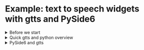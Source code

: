 
# Example: text to speech widgets with gtts and PySide6

<details><summary>Before we start</summary>

First we need to install to python libraries: PySide6 and gtts.
```
git clone
cd into example
python -m venv ttsv
ttsv\Scripts\activate
pip install PySide6
pip install gtts
python run.py
```

</details>

<details><summary>Quick gtts and python overview</summary>

Basic usage of gtts-cli
```
#convert txt file to audio
gtts-cli "Hello world" --output hello-world.mp3
#convert txt file to slower audio
gtts-cli "Slow speech" --slow --output hello-world.mp3
gtts-cli -f text.txt --output text-as-speech.mp3
#convert txt file to audio with other supported language
gtts-cli -f text.txt -l fr --output french-speech.mp3 
#convert to other supported language
gtts-cli "Bonjour mounde" -l fr --output french.mp3
#list supported languages
gtts-cli --all
#help
gtts-cli --help
```
String to speech 
```python
from gtts import gTTS
mytext = "Bonjour monde"
language = "fr"
myobj = gTTS(text=mytext, lang=language, slow=False)
myobj.save("french.mp3")

```
Text file to speech mp3
```python
from gtts import gTTS
with open("textfile.txt", "r") as f:
    mytext = f.read()
language = "vi"
myobj = gTTS(text=mytext, lang=language, slow=False)
myobj.save("vietnamese.mp3")

```
</details>
<details><summary>PySide6 and gtts</summary>
Lets start by importing the necessary objects and creating a class for our widget.

```python
import gtts
import gtts.lang
from PySide6.QtTextToSpeech import QTextToSpeech
from PySide6.QtWidgets import (QApplication,QStyleFactory, QWidget,QFileDialog, QHBoxLayout,QVBoxLayout, 
								QTextEdit, QPushButton, QComboBox,QCheckBox)
from PySide6.QtGui import QIcon
import time
import subprocess

class TextToSpeechWidget(QWidget):
	def __init__(self, *args, **kargs) -> None:
		super().__init__(*args, **kargs)
        self.init_objects()
		self.init_ui()
		self.init_signals()

```
Next we will create a method to init the ui.

```python
    def init_ui(self):
        self.setWindowTitle("Welcome to TextToSpeech")
        self.setWindowIcon(QIcon("logo.png"))
		self.setGeometry(0,0, 600,400)
		controls_layout = QHBoxLayout()
		controls_layout.setSpacing(2)
        #select language 
		self.lang_box = QComboBox()
		self.lang_box.addItems(self.reverse_lang_dict.keys())
        #save text
		self.save_text_btn =QPushButton("save text")
        #save speech
		self.save_speech_btn = QPushButton("save audio")
        #set slow speech
		self.slow = QCheckBox("slow")
		controls_layout.addWidget(self.lang_box, 3)
		controls_layout.addWidget(self.slow,1//4)
		controls_layout.addWidget(self.save_text_btn, 1)
		controls_layout.addWidget(self.save_speech_btn, 1)
		main_layout = QVBoxLayout()
        #text container
		self.text_edit = QTextEdit()
		main_layout.addLayout(controls_layout,1)
		main_layout.addWidget(self.text_edit, 10)
		self.setLayout(main_layout)

```
Now can create a text object or a language dictionary
```python
    def init_objects(self):
        #this number is the maximum characters that will be processed from text edit widget
		self.text_max_len = 5000
        #languages dictionary for combo box and gtts
		self.lang_dict = gtts.lang.tts_langs()
		self.reverse_lang_dict = {}
		for key in self.lang_dict.keys():
			self.reverse_lang_dict[self.lang_dict[key]] = key
        #file handler
		self.file_dialog = QFileDialog()
```
We have created qt object that has signals and this will help us react to user input.
```python
    def init_signals(self):
        #save speech clicked
		self.save_speech_btn.clicked.connect(self.save_speech_btn_clicked)
        #save text clicked
		self.save_text_btn.clicked.connect(self.save_txt_btn_clicked)
```
The signlas are linked to methods that get executed when buttons are clicked.
```python
    def save_speech_btn_clicked(self):
        #get the text in the text container
		text = self.text_edit.toPlainText()
		if text:
            #disable widget
			self.setDisabled(True)
			self.setWindowTitle("Working on it....")
            #test if user want a slow speech
			if self.slow.checkState().value == 2:
				slow = True
			else:
				slow = False
            #find out which language to use 
			lang = self.reverse_lang_dict[self.lang_box.currentText()]
            #prepare saving path
			file_name, _ = self.file_dialog.getSaveFileName(None,"Save speech as audio",
            "output.mp3","MP3 (*.mp3);;WAV (*.wav);;")
			if file_name:
                #time to creation time
				t1_start = time.perf_counter()
                #create audio file with gtts-cli
				if slow:
					subprocess.run(["gtts-cli", text[:self.text_max_len],"--slow", "--output", file_name, "lang", lang])
				else:
					subprocess.run(["gtts-cli", text[:self.text_max_len],"--output", file_name, "-l", lang])
                #end time
				t1_stop = time.perf_counter()
				print("exection time:",t1_stop - t1_start, "seconds")
            #enable widget
			self.setEnabled(True)	
		else:
			self.setWindowTitle("Can't convert nothing....")
	
	def save_txt_btn_clicked(self):
        #disable widget
		self.setDisabled(True)
        #prepare text and cut up to the maximum length
		text = self.text_edit.toPlainText()[:self.text_max_len]
        #prepare saving path
		filename,_ = self.file_dialog.getSaveFileName(None,"Save as text file","output.txt",
        "Text Files (*.txt)")
		if filename:
            #save text file
			with open(filename, "w") as f:
				f.write(text)
            #enable widget
			self.setEnabled(True)	



```
And now we can create out widget and launch it.
```python 
if __name__ == "__main__":
    #create application instance
	app = QApplication()
    #set application style
	app.setStyle(QStyleFactory.keys()[2])
	app_widget = TextToSpeechWidget()
	#maximum characters length to process to speech 
	app_widget.text_max_len = 10000
	app_widget.show()
	app.exec()
```
This will work well depending on your hardware and can take a long time to process try remaining around 5000 characters.
While the speech is being processed the widget is unavailable.
It might seem surprising but 10000 characters can turn into a audio file of 15 mins.
</details>
